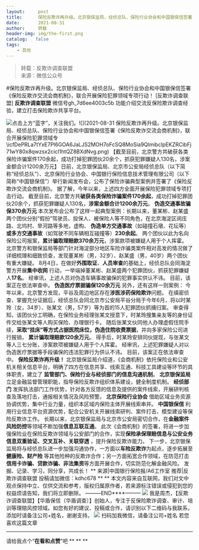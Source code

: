 ```yaml
---
layout:     post
title:      保险反欺诈再升级。北京银保监局、经侦总队、保险行业协会和中国银保信签署《保险反欺诈交流会商机制》，联合开展保险犯罪领域专
date:       2021-08-31
author:     转载
header-img: img/the-first.png
catalog:   false
tags:
    - 其他
---
```


<blockquote><p>转载：反欺诈调查联盟<br>
来源：微信公众号</p></blockquote>

#保险反欺诈再升级。北京银保监局、经侦总队、保险行业协会和中国银保信签署《保险反欺诈交流会商机制》，联合开展保险犯罪领域专项行动！
[反欺诈调查联盟]
**反欺诈调查联盟**
微信号gh_7d6ee4003c5b
功能介绍交流反保险欺诈调查经验，建立打击保险欺诈共享平台。

![]({{site.baseurl}}/postimg/icfDePRLa7tYxE7Pl6GOA6JaLJS2MOH7oLqibgEhxp56uq2ufXcD2CHibKhlgEziaeNzPn4L5kXBzfL3siaQ7lnPVBA.png)点击上方“蓝字”，关注我们。![](2021-08-31
保险反欺诈再升级。北京银保监局、经侦总队、保险行业协会和中国银保信签署《保险反欺诈交流会商机制》，联合开展保险犯罪领域专\\icfDePRLa7tYxE7Pl6GOA6JaLJS2MOH7oFcSQ8MoSia9QlmibclpEKZRCibFj71wY80x8qwzsx2cicI1htQZ8BXdNvg.png)
【截至目前，北京警方共破获各类保险诈骗案件170余起，成功打掉犯罪团伙20余个，抓获犯罪嫌疑人130名，涉案金额合计1200余万元】
日前，北京银保监局、北京市公安局经侦总队（以下简称“经侦总队”）、北京保险行业协会、中国银行保险信息技术管理有限公司（以下简称“中国银保信”）举行新闻发布会，公布了保险诈骗典型案例并签署了《保险反欺诈交流会商机制》。
据了解，今年以来，上述四方全面开展保险犯罪领域专项打击行动。
截至目前，北京警方共**破获各类保险诈骗案件170余起**，成功打掉犯罪团伙20余个，抓获犯罪嫌疑人130名，**涉案金额合计1200余万元**。
**伪造交通事故骗保370余万元**
本次发布会公布了这样一起典型案例：长期以来，董某彬、赵某盛两个团伙分别“假扮”驾驶员、投保人、被保险人等不同角色，在北京海淀区闵庄路、北坞村、旱河路等多地，虚构、
**伪造单方交通事故**（如碰撞石墩、花坛等）**或多方交通事故**（如驾驶不同车辆相互碰撞等）**230余起**。
两个团伙以此为名向保险公司报案，**累计骗取理赔款370余万元**，涉案款项被嫌疑人用于个人挥霍。
北京警方和银保监局等部门针对海淀部分地区车险诈骗类案件相对高发的情况做了详细梳理和细致侦查，发现董某彬（男，32岁）、赵某盛（男，40岁）两个团伙有重大嫌疑。
8月4日，在做好**外围取证**、**人员审查**的基础上，经侦总队会同海淀警方开展**集中收网**
行动，一举端掉董某彬、赵某盛两个犯罪团伙，抓获犯罪嫌疑人**17名**。
经审讯，上述人员对伪造车辆事故骗保的犯罪事实供认不讳。
目前，该案正在依法审查中。
**伪造医疗票据骗保120余万元**
另外，还有这样一则案例：
今年以来，北京警方发现，平谷及周边地区存在**涉医涉药保险欺诈**问题。
在缜密侦查、掌握充分证据后，经侦总队会同北京市公安局平谷分局于今年6月，将以时某玲（女，34岁）、张某文（男，57岁）等为首的15人犯罪团伙抓捕归案。
审查得知，该团伙分工明确，在保险业务经理张某文授意下，时某玲搜集亲友等的身份证件交给张某文等人购买保险、办理银行卡。
随后张某文伙同他人办理虚假住院手续，**采取“挂床”等方式占据医院床位，伪造住院收费票据**，并向多家保险公司进行报销，
**累计骗取理赔款120余万元**。
得手后，时某玲安排同伙提现，与张某文等人三七分账，涉案款项被嫌疑人用于个人挥霍。
经审讯，上述犯罪嫌疑人对以伪造医疗票据等手段骗保的违法犯罪行为供认不讳。
目前，该案正在依法审查中。
**保险反欺诈再升级！**
北京银保监局介绍道，《会商机制》依托保险业和公安机关相关信息平台，明确了四方在信息共享、线索互通、科技工具建设等环节的具体职责，建立了
**监管部门、保险行业与经侦部门的信息沟通机制**。
**北京银保监局**
立足金融监督管理职能，指导保险反欺诈组织体系建设，健全制度机制。
**经侦部门**
发挥执法部门工作优势，针对各方反馈的信息及提供的案件线索，开展研判核查及落地打击，通报相关情况及风险预警。
**北京保险行业协会**
借助区域业务资源协调优势，集中行业力量，组织本区域内保险主体开展线索串并。
**中国银保信**
利用行业信息平台资源优势，配合公安机关开展线索研判、案件打击、模型建设等保险反欺诈工作。
长期以来，北京银保监局与北京市公安局密切合作，在**金融案件风险防控**等领域不断加强**信息互联互通**。
此次《会商机制》的签署，将进一步加强保险业在保险反欺诈领域与公安部门的合作，实现**保险承保理赔信息与公安业务信息双重验证、交叉互补、关联穿透**
，提升保险反欺诈能力。
下一步，北京银保监局将与经侦总队进一步加强沟通协作，一方面以**车险反欺诈**为起点，逐步拓展至**健康险、财产险**
等其他险种的反欺诈合作；另一方面拓宽合作领域，在防范打击**信用卡诈骗、贷款诈骗、非法集资**等方面开展合作，切实防范化解金融风险。
发掘、记录、学习，同分享，共成长！
**
来源|中国银行保险报/A6工作室
推荐|反欺诈调查联盟
投稿请加微信：kdhc678
**
**
本文内容来自互联网，我们对文中观点保持中立、仅供交流和参考，版权归属原作者，若来源标注错误或侵犯到您的权益烦请告知，我们将立即删除。
———END****———
![]({{site.baseurl}}/postimg/L6usUGPiatBSs5Yxdp5NU9dpdqWanE7Mq7XpTo0mwlia1gia9NNFGTRYKdpVvrK2KgpAPictg52F8U9sicXI1jQ1dzA.jpeg)
我是周杰，【反欺诈调查联盟】【华盾保信（华盾调查）】创始人，专注于反保险欺诈调查、审计、培训等理赔风控领域。如您有好的建议、投稿或合作，请识别以下二维码与我联系，添加时请备注公司+姓名，谢谢支持。
![]({{site.baseurl}}/postimg/L6usUGPiatBQLNFXicXXQxXBwjwUmJlPGF0q5ZibOM9kCzhXR7EE7aTbgZIVibDd94F2CTC1GUb6zkDHLFKrVHibfjg.jpeg)
扫码加我微信，请备注公司+姓名
若您喜欢这篇文章
****
请给我点个“**在看和点赞**”吧
**
**
**
